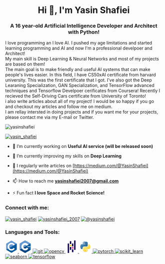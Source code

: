 <h1 align="center">Hi 👋, I'm Yasin Shafiei</h1>
<h3 align="center">A 16 year-old Artificial Intelligence Developer and Architect with Python!</h3>
I love programming an I love AI. I pushed my age limitations and started learning programming and AI and now I'm a professional develpoer and Architect! <br>
My main skill is Deep Learning & Neural Networks and most of my projects are based on them! <br>
The main goal is to make friendly and useful AI systems that can make people's lives easier. 
In this field, I have CS50xAI certificate from harvard university. This was the first certificate that I got.
I've also got the Deep Learaning Specialization, GAN Specialization, and TensorFlow advanced techniques and Tensorflow Develpoer cerificates from Coursera! 
Recently I recieved the Self-Driving Cars certificate from University of Toronto! <br>
i also write articles about all of my project! I would be so happy if you go and checkout my articles and follow me on medium. <br>
I am rellay intersted in doing projects and if you want me for your projects, please contact me via my E-mail or Twitter. <br>

<p align="left"> <img src="https://komarev.com/ghpvc/?username=yasinshafiei&label=Profile%20views&color=0e75b6&style=flat" alt="yasinshafiei" /> </p>

<p align="left"> <a href="https://twitter.com/yasinshafiei07" target="blank"><img src="https://img.shields.io/twitter/follow/yasin_shafiei?logo=twitter&style=for-the-badge" alt="yasin_shafiei" /></a> </p>

- 🔭 I’m currently working on **Useful AI service (will be released soon)**

- 🌱 I’m currently improving my skills on **Deep Learning**

- 📝 I regularly write articles on [https://medium.com/@YasinShafiei](https://medium.com/@YasinShafiei)

- 📫 How to reach me **yasinshafiei2007@gmail.com**

- ⚡ Fun fact **I love Space and Rocket Science!**

<h3 align="left">Connect with me:</h3>
<p align="left">
<a href="https://twitter.com/yasinshafiei07" target="blank"><img align="center" src="https://raw.githubusercontent.com/rahuldkjain/github-profile-readme-generator/master/src/images/icons/Social/twitter.svg" alt="yasin_shafiei" height="30" width="40" /></a>
<a href="https://instagram.com/yasinshafiei_2007" target="blank"><img align="center" src="https://raw.githubusercontent.com/rahuldkjain/github-profile-readme-generator/master/src/images/icons/Social/instagram.svg" alt="yasinshafiei_2007" height="30" width="40" /></a>
<a href="https://medium.com/@yasinshafiei" target="blank"><img align="center" src="https://raw.githubusercontent.com/rahuldkjain/github-profile-readme-generator/master/src/images/icons/Social/medium.svg" alt="@yasinshafiei" height="30" width="40" /></a>
</p>

<h3 align="left">Languages and Tools:</h3>
<p align="left"> <a href="https://www.cprogramming.com/" target="_blank" rel="noreferrer"> <img src="https://raw.githubusercontent.com/devicons/devicon/master/icons/c/c-original.svg" alt="c" width="40" height="40"/> </a> <a href="https://www.w3schools.com/cpp/" target="_blank" rel="noreferrer"> <img src="https://raw.githubusercontent.com/devicons/devicon/master/icons/cplusplus/cplusplus-original.svg" alt="cplusplus" width="40" height="40"/> </a> <a href="https://git-scm.com/" target="_blank" rel="noreferrer"> <img src="https://www.vectorlogo.zone/logos/git-scm/git-scm-icon.svg" alt="git" width="40" height="40"/> </a> <a href="https://opencv.org/" target="_blank" rel="noreferrer"> <img src="https://www.vectorlogo.zone/logos/opencv/opencv-icon.svg" alt="opencv" width="40" height="40"/> </a> <a href="https://pandas.pydata.org/" target="_blank" rel="noreferrer"> <img src="https://raw.githubusercontent.com/devicons/devicon/2ae2a900d2f041da66e950e4d48052658d850630/icons/pandas/pandas-original.svg" alt="pandas" width="40" height="40"/> </a> <a href="https://www.python.org" target="_blank" rel="noreferrer"> <img src="https://raw.githubusercontent.com/devicons/devicon/master/icons/python/python-original.svg" alt="python" width="40" height="40"/> </a> <a href="https://pytorch.org/" target="_blank" rel="noreferrer"> <img src="https://www.vectorlogo.zone/logos/pytorch/pytorch-icon.svg" alt="pytorch" width="40" height="40"/> </a> <a href="https://scikit-learn.org/" target="_blank" rel="noreferrer"> <img src="https://upload.wikimedia.org/wikipedia/commons/0/05/Scikit_learn_logo_small.svg" alt="scikit_learn" width="40" height="40"/> </a> <a href="https://seaborn.pydata.org/" target="_blank" rel="noreferrer"> <img src="https://seaborn.pydata.org/_images/logo-mark-lightbg.svg" alt="seaborn" width="40" height="40"/> </a> <a href="https://www.tensorflow.org" target="_blank" rel="noreferrer"> <img src="https://www.vectorlogo.zone/logos/tensorflow/tensorflow-icon.svg" alt="tensorflow" width="40" height="40"/> </a> </p>
